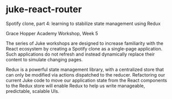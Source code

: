 # juke-react-router
Spotify clone, part 4: learning to stabilize state management using Redux

Grace Hopper Academy Workshop, Week 5

The series of Juke workshops are designed to increase familiarity with the React
ecosystem by creating a Spotify clone as a single-page application. Such 
applications do not refresh and instead dynamically replace their content to 
simulate changing pages.

Redux is a powerful state management library, with a centralized store that can 
only be modified via actions dispatched to the reducer. Refactoring our current
Juke code to move our application state from the React components to the Redux 
store will enable Redux to help us write manageable, predictable, scalable UIs.
